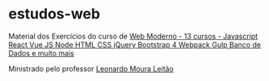 # estudos-web
Material dos Exercícios do curso de [Web Moderno - 13 cursos - Javascript React Vue JS Node HTML CSS jQuery Bootstrap 4 Webpack Gulp Banco de Dados e muito mais](https://www.udemy.com/curso-web/)

Ministrado pelo professor [Leonardo Moura Leitão](https://www.udemy.com/user/leonardomouraleitao/)